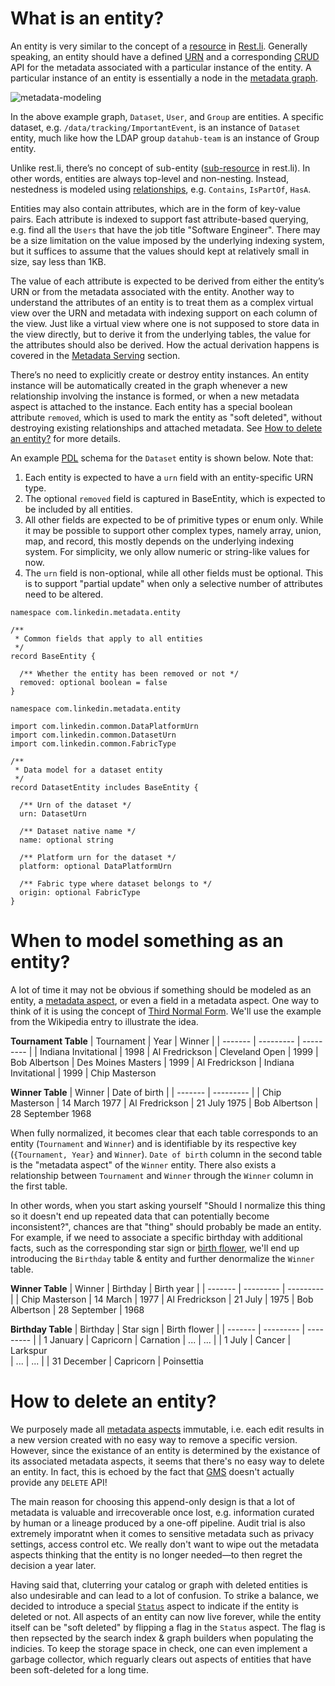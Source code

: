 # What is an entity?

An entity is very similar to the concept of a [resource](https://linkedin.github.io/rest.li/user_guide/restli_server#writing-resources) in [Rest.li](http://rest.li/). Generally speaking, an entity should have a defined [URN](urn.md) and a corresponding [CRUD](https://en.wikipedia.org/wiki/Create,_read,_update_and_delete) API for the metadata associated with a particular instance of the entity. A particular instance of an entity is essentially a node in the [metadata graph](graph.md). 

![metadata-modeling](../imgs/metadata-modeling.png)

In the above example graph, `Dataset`, `User`, and `Group` are entities. A specific dataset, e.g. `/data/tracking/ImportantEvent`, is an instance of `Dataset` entity, much like how the LDAP group `datahub-team` is an instance of Group entity.

Unlike rest.li, there’s no concept of sub-entity ([sub-resource](https://github.com/linkedin/rest.li/wiki/Rest.li-User-Guide#sub-resources) in rest.li). In other words, entities are always top-level and non-nesting. Instead, nestedness is modeled using [relationships](relationship.md), e.g. `Contains`, `IsPartOf`, `HasA`.

Entities may also contain attributes, which are in the form of key-value pairs. Each attribute is indexed to support fast attribute-based querying, e.g. find all the `Users` that have the job title "Software Engineer". There may be a size limitation on the value imposed by the underlying indexing system, but it suffices to assume that the values should kept at relatively small in size, say less than 1KB.

The value of each attribute is expected to be derived from either the entity’s URN or 
from the metadata associated with the entity. Another way to understand the attributes of an entity is to treat them as a complex virtual view over the URN and metadata with indexing support on each column of the view. Just like a virtual view where one is not supposed to store data in the view directly, but to derive it from the underlying tables, the value for the attributes should also be derived. How the actual derivation happens is covered in the [Metadata Serving](../architecture/architecture.md#metadata-serving) section.

There’s no need to explicitly create or destroy entity instances. An entity instance will be automatically created in the graph whenever a new relationship involving the instance is formed, or when a new metadata aspect is attached to the instance. 
Each entity has a special boolean attribute `removed`, which is used to mark the entity as "soft deleted", 
without destroying existing relationships and attached metadata. See [How to delete an entity?](#how-to-delete-an-entity) for more details.

An example [PDL](https://linkedin.github.io/rest.li/pdl_schema) schema for the `Dataset` entity is shown below. Note that:
1. Each entity is expected to have a `urn` field with an entity-specific URN type.
2. The optional `removed` field is captured in BaseEntity, which is expected to be included by all entities.
3. All other fields are expected to be of primitive types or enum only. 
While it may be possible to support other complex types, namely array, union, map, and record, 
this mostly depends on the underlying indexing system. For simplicity, we only allow numeric or string-like values for now.
4. The `urn` field is non-optional, while all other fields must be optional. 
This is to support "partial update" when only a selective number of attributes need to be altered.

```
namespace com.linkedin.metadata.entity

/**
 * Common fields that apply to all entities
 */
record BaseEntity {

  /** Whether the entity has been removed or not */
  removed: optional boolean = false
}
```

```
namespace com.linkedin.metadata.entity

import com.linkedin.common.DataPlatformUrn
import com.linkedin.common.DatasetUrn
import com.linkedin.common.FabricType

/**
 * Data model for a dataset entity
 */
record DatasetEntity includes BaseEntity {

  /** Urn of the dataset */
  urn: DatasetUrn

  /** Dataset native name */
  name: optional string

  /** Platform urn for the dataset */
  platform: optional DataPlatformUrn

  /** Fabric type where dataset belongs to */
  origin: optional FabricType
}
```

# When to model something as an entity?

A lot of time it may not be obvious if something should be modeled as an entity, a [metadata aspect](aspect.md), or even a field in a metadata aspect. One way to think of it is using the concept of [Third Normal Form](https://en.wikipedia.org/wiki/Third_normal_form). We'll use the example from the Wikipedia entry to illustrate the idea.

**Tournament Table**
| Tournament | Year | Winner |
| ------- | --------- | --------- |
| Indiana Invitational | 1998 | Al Fredrickson 
| Cleveland Open | 1999 | Bob Albertson
| Des Moines Masters | 1999 | Al Fredrickson
| Indiana Invitational | 1999 | Chip Masterson

**Winner Table**
| Winner | Date of birth |
| ------- | --------- |
| Chip Masterson | 14 March 1977 
| Al Fredrickson | 21 July 1975
| Bob Albertson | 28 September 1968

When fully normalized, it becomes clear that each table corresponds to an entity (`Tournament` and `Winner`) and is identifiable by its respective key (`{Tournament, Year}` and `Winner`). `Date of birth` column in the second table is the "metadata aspect" of the `Winner` entity. There also exists a relationship between `Tournament` and `Winner` through the `Winner` column in the first table.

In other words, when you start asking yourself "Should I normalize this thing so it doesn't end up repeated data that can potentially become inconsistent?", chances are that "thing" should probably be made an entity. For example, if we need to associate a specific birthday with additional facts, such as the corresponding star sign or [birth flower](https://en.wikipedia.org/wiki/Birth_flower), we'll end up introducing the `Birthday` table & entity and further denormalize the `Winner` table.

**Winner Table**
| Winner | Birthday | Birth year |
| ------- | --------- | --------- |
| Chip Masterson | 14 March | 1977 
| Al Fredrickson | 21 July | 1975
| Bob Albertson | 28 September | 1968

**Birthday Table**
| Birthday | Star sign | Birth flower |
| ------- | --------- | --------- |
| 1 January | Capricorn | Carnation
| ... | ... |
| 1 July | Cancer | Larkspur  
| ... | ... |
| 31 December | Capricorn | Poinsettia

# How to delete an entity?

We purposely made all [metadata aspects](aspect.md) immutable, i.e. each edit results in a new version created with no easy way to remove a specific version. However, since the existance of an entity is determined by the existance of its associated metadata aspects, it seems that there's no easy way to delete an entity. In fact, this is echoed by the fact that [GMS](gms.md) doesn't actually provide any `DELETE` API!

The main reason for choosing this append-only design is that a lot of metadata is valuable and irrecoverable once lost, e.g. information curated by human or a lineage produced by a one-off pipeline. Audit trial is also extremely imporatnt when it comes to sensitive metadata such as privacy settings, access control etc. We really don't want to wipe out the metadata aspects thinking that the entity is no longer needed—to then regret the decision a year later.

Having said that, cluterring your catalog or graph with deleted entities is also undesirable and can lead to a lot of confusion. To strike a balance, we decided to introduce a special [`Status`](https://github.com/linkedin/datahub/blob/master/metadata-models/src/main/pegasus/com/linkedin/common/Status.pdl) aspect to indicate if the entity is deleted or not. All aspects of an entity can now live forever, while the entity itself can be "soft deleted" by flipping a flag in the `Status` aspect. The flag is then repsected by the search index & graph builders when populating the indicies. To keep the storage space in check, one can even implement a garbage collector, which reguarly clears out aspects of entities that have been soft-deleted for a long time. 

